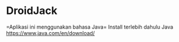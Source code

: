 # DroidJack
=Aplikasi ini menggunakan bahasa Java=
Install terlebih dahulu Java
https://www.java.com/en/download/

